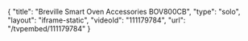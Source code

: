 {
    "title": "Breville Smart Oven Accessories BOV800CB",
    "type": "solo",
    "layout": "iframe-static",
    "videoId": "111179784",
    "url": "\/tvpembed\/111179784"
}